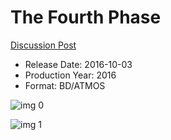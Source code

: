 # The Fourth Phase

[Discussion Post](https://www.avsforum.com/threads/bass-eq-for-filtered-movies.2995212/post-57917300)

* Release Date: 2016-10-03
* Production Year: 2016
* Format: BD/ATMOS

![img 0](https://i.imgur.com/jsqpPXb.jpg)

![img 1](https://i.imgur.com/AFxWd1c.jpg)

